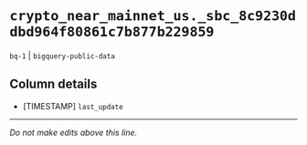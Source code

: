 # `crypto_near_mainnet_us._sbc_8c9230ddbd964f80861c7b877b229859`
`bq-1` | `bigquery-public-data`

## Column details
* [TIMESTAMP] `last_update`

-------------------------------------------------------------------------------
*Do not make edits above this line.*
